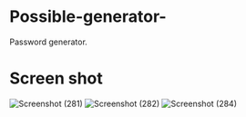 # Possible-generator-
Password generator.


# Screen shot
![Screenshot (281)](https://user-images.githubusercontent.com/86579429/130387585-ef0fdc5b-c88f-46fe-9a9a-487ad6ba3251.png)
![Screenshot (282)](https://user-images.githubusercontent.com/86579429/130387595-2c6f4a62-98f4-4fc9-b887-219e07e12401.png)
![Screenshot (284)](https://user-images.githubusercontent.com/86579429/130387599-e13a470b-5f73-420e-960e-37d2a7646316.png)



